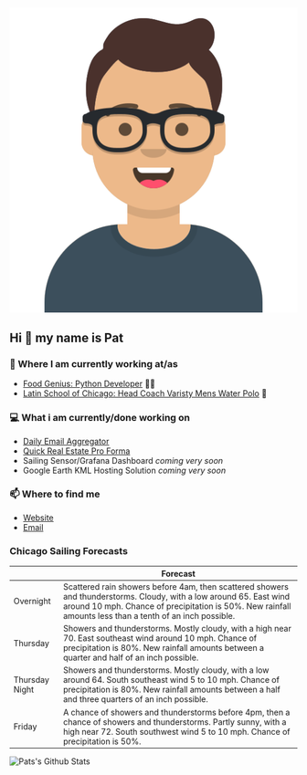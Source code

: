 [![Social banner for p-j-falconer](https://raw.githubusercontent.com/P-J-FALCONER/P-J-FALCONER/master/assets/avataaars.svg)](https://patfalconer.com/)
## Hi :wave: my name is Pat

### 💼 Where I am currently working at/as
- [Food Genius: Python Developer](https://getfoodgenius.com/) 🍔🐍
- [Latin School of Chicago: Head Coach Varisty Mens Water Polo](https://www.latinschool.org/) 🤽


### 💻 What i am currently/done working on
 - [Daily Email Aggregator](https://github.com/P-J-FALCONER/dott_daily_mail)
 - [Quick Real Estate Pro Forma](https://github.com/P-J-FALCONER/henry)
 - Sailing Sensor/Grafana Dashboard *coming very soon*
 - Google Earth KML Hosting Solution *coming very soon*

### 📫 Where to find me
 - [Website](https://patfalconer.com/)
 - [Email](mailto:patrick.j.falconer@gmail.com)


### Chicago Sailing Forecasts
|   | Forecast  |
|---|---|
| Overnight | Scattered rain showers before 4am, then scattered showers and thunderstorms. Cloudy, with a low around 65. East wind around 10 mph. Chance of precipitation is 50%. New rainfall amounts less than a tenth of an inch possible. |
| Thursday | Showers and thunderstorms. Mostly cloudy, with a high near 70. East southeast wind around 10 mph. Chance of precipitation is 80%. New rainfall amounts between a quarter and half of an inch possible. |
| Thursday Night | Showers and thunderstorms. Mostly cloudy, with a low around 64. South southeast wind 5 to 10 mph. Chance of precipitation is 80%. New rainfall amounts between a half and three quarters of an inch possible. |
| Friday | A chance of showers and thunderstorms before 4pm, then a chance of showers and thunderstorms. Partly sunny, with a high near 72. South southwest wind 5 to 10 mph. Chance of precipitation is 50%. |

![Pats's Github Stats](https://github-readme-stats.vercel.app/api?username=p-j-falconer&show_icons=true&theme=radical)
